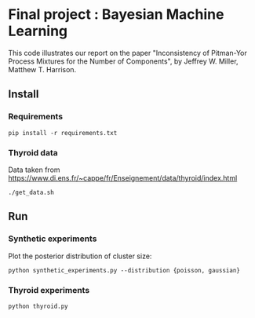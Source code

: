 # Final project : Bayesian Machine Learning

This code illustrates our report on the paper "Inconsistency of Pitman-Yor Process Mixtures for the Number of Components", by Jeffrey W. Miller, Matthew T. Harrison.
## Install
### Requirements
```
pip install -r requirements.txt
```
### Thyroid data
Data taken from https://www.di.ens.fr/~cappe/fr/Enseignement/data/thyroid/index.html
```
./get_data.sh
```
## Run
### Synthetic experiments

Plot the posterior distribution of cluster size:

```python synthetic_experiments.py --distribution {poisson, gaussian}```
### Thyroid experiments
```python thyroid.py```

